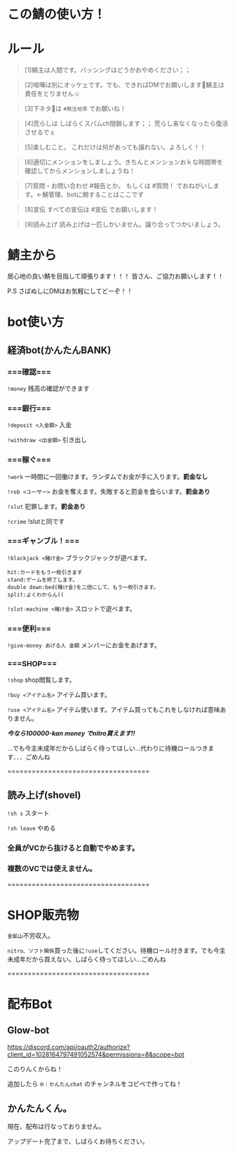 # この鯖の使い方！
# ルール
>[1]鯖主は人間です。バッシングはどうかおやめください；；

>[2]喧嘩は別にオッケェです。でも、できればDMでお願いします🤲鯖主は責任をとりません☺️

>[3]下ネタ🔞は  `#無法地帯` でお願いね！

>[4]荒らしは
>しばらくスパムch閉鎖します；；
>荒らし来なくなったら復活させるでぇ

>[5]楽しむこと。
>これだけは何があっても譲れない。よろしく！！

>[6]適切にメンションをしましょう。きちんとメンションおｋな時間帯を確認してからメンションしましょうね！

>[7]質問・お問い合わせ
>#報告とか。 もしくは
>#質問！ でおねがいします。<-鯖管理、botに関することはここです

>[8]宣伝
>すべての宣伝は #宣伝 でお願いします！

>[9]読み上げ
>読み上げは一匹しかいません。譲り合ってつかいましょう。

# 鯖主から
居心地の良い鯖を目指して頑張ります！！！
皆さん、ご協力お願いします！！

P.S
さばぬしにDMはお気軽にしてどーぞ！！


# bot使い方

## 経済bot(かんたんBANK)

### ===確認===

`!money`  残高の確認ができます


### ===銀行===

`!deposit <入金額>`  入金

`!withdraw <出金額>`  引き出し


### ===稼ぐ===

`!work`  一時間に一回働けます。ランダムでお金が手に入ります。**罰金なし**

`!rob <ユーザー>`  お金を奪えます。失敗すると罰金を食らいます。**罰金あり**

`!slut`  犯罪します。**罰金あり**

`!crime`  !slutと同です


### ===ギャンブル！===

`!blackjack <賭け金>`  ブラックジャックが遊べます。

```
hit:カードをもう一枚引きます
stand:ゲームを終了します。
double down:bed(賭け金)を二倍にして、もう一枚引きます。
split:よくわからん((
```

`!slot-machine <賭け金>`  スロットで遊べます。


### ===便利===

`!give-money あげる人 金額`  メンバーにお金をあげます。


### ===SHOP===

`!shop`  shop閲覧します。

`!buy <アイテム名>`  アイテム買います。

`!use <アイテム名>`  アイテム使います。アイテム買ってもこれをしなければ意味ありません。


*__**今なら100000-kan money でnitro買えます!!**__*

...でも今主未成年だからしばらく待ってほしい...代わりに待機ロールつきます．．．ごめんね


===================================

## 読み上げ(shovel)

`!sh s`  スタート

`!sh leave`  やめる

### 全員がVCから抜けると自動でやめます。

### 複数のVCでは使えません。


===================================

# SHOP販売物
`金鉱山`不労収入。

`nitro、ソフト関係`買った後に`!use`してください。待機ロール付きます。でも今主未成年だから買えない。しばらく待ってほしい...ごめんね

===================================

# 配布Bot

## Glow-bot

https://discord.com/api/oauth2/authorize?client_id=1028164797491052574&permissions=8&scope=bot

このりんくからね！

追加したら
`🌐｜かんたんchat`
のチャンネルをコピペで作ってね！

## かんたんくん。
現在、配布は行なっておりません。

アップデート完了まで、しばらくお待ちください。
